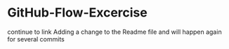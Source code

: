 # GitHub-Flow-Excercise
continue to link
Adding a change to the Readme file
and will happen again for several commits
